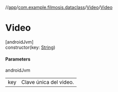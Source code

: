 //[app](../../../index.md)/[com.example.filmosis.dataclass](../index.md)/[Video](index.md)/[Video](-video.md)

# Video

[androidJvm]\
constructor(key: [String](https://kotlinlang.org/api/latest/jvm/stdlib/kotlin/-string/index.html))

#### Parameters

androidJvm

| | |
|---|---|
| key | Clave única del video. |
